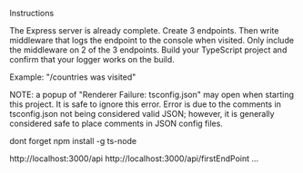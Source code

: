 Instructions

The Express server is already complete. Create 3 endpoints. Then write middleware that logs the endpoint to the console when visited. Only include the middleware on 2 of the 3 endpoints. Build your TypeScript project and confirm that your logger works on the build.

Example: "/countries was visited"

NOTE: a popup of "Renderer Failure: tsconfig.json" may open when starting this project. It is safe to ignore this error. Error is due to the comments in tsconfig.json not being considered valid JSON; however, it is generally considered safe to place comments in JSON config files.

 dont forget 
npm install -g ts-node

http://localhost:3000/api
http://localhost:3000/api/firstEndPoint
...
